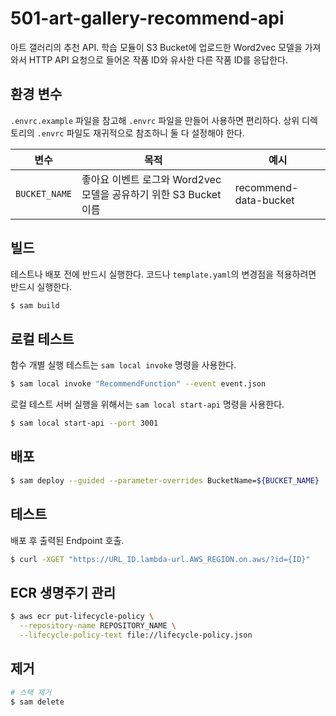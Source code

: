 # 501-art-gallery-recommend-api

아트 갤러리의 추천 API. 학습 모듈이 S3 Bucket에 업로드한 Word2vec 모델을 가져와서 HTTP API 요청으로 들어온 작품 ID와 유사한 다른 작품 ID를 응답한다.

## 환경 변수

`.envrc.example` 파일을 참고해 `.envrc` 파일을 만들어 사용하면 편리하다. 상위 디렉토리의 `.envrc` 파일도 재귀적으로 참조하니 둘 다 설정해야 한다.

| 변수          | 목적                                                              | 예시                  |
| ------------- | ----------------------------------------------------------------- | --------------------- |
| `BUCKET_NAME` | 좋아요 이벤트 로그와 Word2vec 모델을 공유하기 위한 S3 Bucket 이름 | recommend-data-bucket |

## 빌드

테스트나 배포 전에 반드시 실행한다. 코드나 `template.yaml`의 변경점을 적용하려면 반드시 실행한다.

```bash
$ sam build
```

## 로컬 테스트

함수 개별 실행 테스트는 `sam local invoke` 명령을 사용한다.

```bash
$ sam local invoke "RecommendFunction" --event event.json
```

로컬 테스트 서버 실행을 위해서는 `sam local start-api` 명령을 사용한다.

```bash
$ sam local start-api --port 3001
```

## 배포

```bash
$ sam deploy --guided --parameter-overrides BucketName=${BUCKET_NAME}
```

## 테스트

배포 후 출력된 Endpoint 호출.

```bash
$ curl -XGET "https://URL_ID.lambda-url.AWS_REGION.on.aws/?id={ID}"
```

## ECR 생명주기 관리

```bash
$ aws ecr put-lifecycle-policy \
  --repository-name REPOSITORY_NAME \
  --lifecycle-policy-text file://lifecycle-policy.json
```

## 제거

```bash
# 스택 제거
$ sam delete
```
